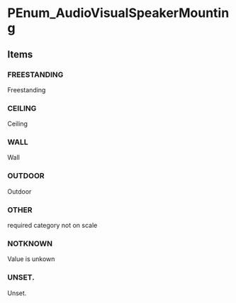 # PEnum_AudioVisualSpeakerMounting

## Items

### FREESTANDING
Freestanding

### CEILING
Ceiling

### WALL
Wall

### OUTDOOR
Outdoor

### OTHER
required category not on scale

### NOTKNOWN
Value is unkown

### UNSET.
Unset.
